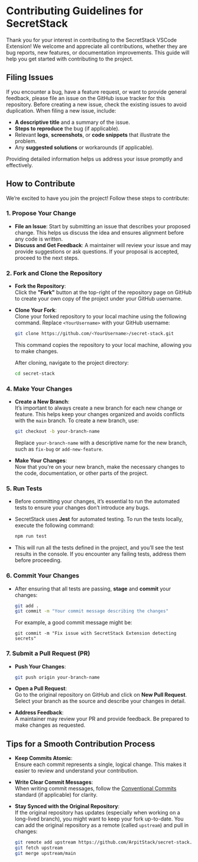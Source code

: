 # Contributing Guidelines for SecretStack

Thank you for your interest in contributing to the SecretStack VSCode Extension! We welcome and appreciate all contributions, whether they are bug reports, new features, or documentation improvements. This guide will help you get started with contributing to the project.

## Filing Issues

If you encounter a bug, have a feature request, or want to provide general feedback, please file an issue on the GitHub issue tracker for this repository. Before creating a new issue, check the existing issues to avoid duplication. When filing a new issue, include:

- **A descriptive title** and a summary of the issue.
- **Steps to reproduce** the bug (if applicable).
- Relevant **logs**, **screenshots**, or **code snippets** that illustrate the problem.
- Any **suggested solutions** or workarounds (if applicable).

Providing detailed information helps us address your issue promptly and effectively.

## How to Contribute

We’re excited to have you join the project! Follow these steps to contribute:

### 1. Propose Your Change
   - **File an Issue**: Start by submitting an issue that describes your proposed change. This helps us discuss the idea and ensures alignment before any code is written.
   - **Discuss and Get Feedback**: A maintainer will review your issue and may provide suggestions or ask questions. If your proposal is accepted, proceed to the next steps.

### 2. Fork and Clone the Repository
   - **Fork the Repository**:  
     Click the **"Fork"** button at the top-right of the repository page on GitHub to create your own copy of the project under your GitHub username.
     
   - **Clone Your Fork**:  
     Clone your forked repository to your local machine using the following command. Replace `<YourUsername>` with your GitHub username:
     ```bash
     git clone https://github.com/<YourUsername>/secret-stack.git
     ```
     This command copies the repository to your local machine, allowing you to make changes.
     
     After cloning, navigate to the project directory:
     ```bash
     cd secret-stack
     ```

### 4. Make Your Changes
   - **Create a New Branch**:  
     It’s important to always create a new branch for each new change or feature. This helps keep your changes organized and avoids conflicts with the `main` branch. To create a new branch, use:
     ```bash
     git checkout -b your-branch-name
     ```
     Replace `your-branch-name` with a descriptive name for the new branch, such as `fix-bug` or `add-new-feature`.

   - **Make Your Changes**:  
     Now that you're on your new branch, make the necessary changes to the code, documentation, or other parts of the project. 

### 5. Run Tests
   - Before committing your changes, it’s essential to run the automated tests to ensure your changes don’t introduce any bugs.
   - SecretStack uses **Jest** for automated testing. To run the tests locally, execute the following command:
     ```bash
     npm run test
     ```

   - This will run all the tests defined in the project, and you’ll see the test results in the console. If you encounter any failing tests, address them before proceeding.

### 6. Commit Your Changes
   - After ensuring that all tests are passing, **stage** and **commit** your changes:
     ```bash
     git add .
     git commit -m "Your commit message describing the changes"
     ```

     For example, a good commit message might be:
     ```
     git commit -m "Fix issue with SecretStack Extension detecting secrets"
     ```

### 7. Submit a Pull Request (PR)
   - **Push Your Changes**:
     ```bash
     git push origin your-branch-name
     ```
     
   - **Open a Pull Request**:  
     Go to the original repository on GitHub and click on **New Pull Request**. Select your branch as the source and describe your changes in detail.
   - **Address Feedback**:  
     A maintainer may review your PR and provide feedback. Be prepared to make changes as requested.

## Tips for a Smooth Contribution Process

- **Keep Commits Atomic**:  
   Ensure each commit represents a single, logical change. This makes it easier to review and understand your contribution.

- **Write Clear Commit Messages**:  
   When writing commit messages, follow the [Conventional Commits](https://www.conventionalcommits.org/) standard (if applicable) for clarity.

- **Stay Synced with the Original Repository**:  
   If the original repository has updates (especially when working on a long-lived branch), you might want to keep your fork up-to-date. You can add the original repository as a remote (called `upstream`) and pull in changes:
   ```bash
   git remote add upstream https://github.com/ArpitStack/secret-stack.git
   git fetch upstream
   git merge upstream/main
